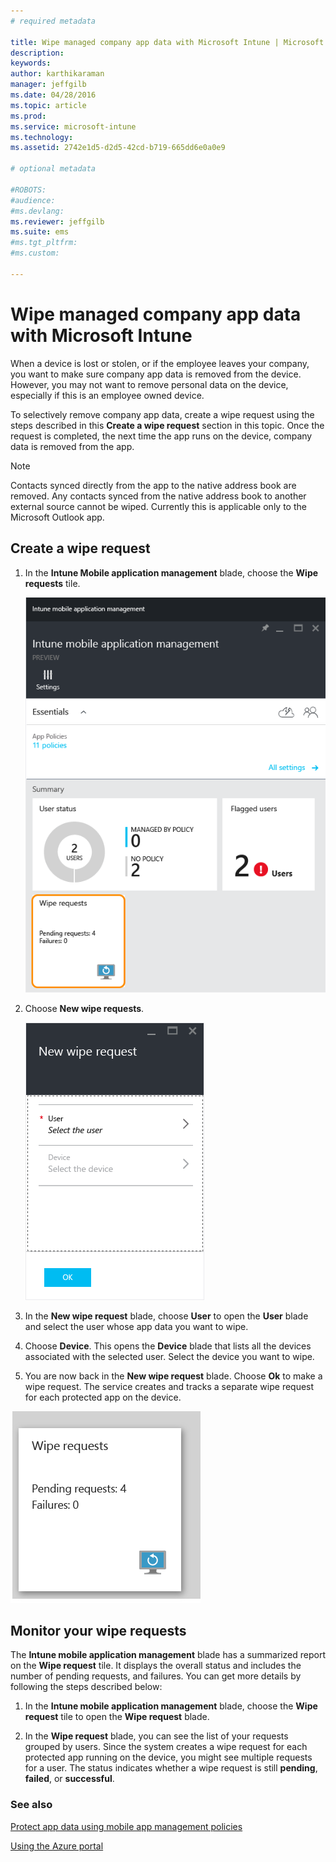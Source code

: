 ```yaml
---
# required metadata

title: Wipe managed company app data with Microsoft Intune | Microsoft Intune
description:
keywords:
author: karthikaraman
manager: jeffgilb
ms.date: 04/28/2016
ms.topic: article
ms.prod:
ms.service: microsoft-intune
ms.technology:
ms.assetid: 2742e1d5-d2d5-42cd-b719-665dd6e0a0e9

# optional metadata

#ROBOTS:
#audience:
#ms.devlang:
ms.reviewer: jeffgilb
ms.suite: ems
#ms.tgt_pltfrm:
#ms.custom:

---
```


# Wipe managed company app data with Microsoft Intune
When a device is lost or stolen, or if the employee leaves your company, you want to make sure company app data is removed from the device. However, you may not want to remove personal data on the device, especially if this is an employee owned device.

To selectively remove company app data, create a wipe request using the steps described  in this **Create a wipe request** section in this topic.  Once the request is completed, the next time the app runs on the device, company data is removed from the app.
>[!NOTE]
> Contacts synced directly from the app to the native address book are removed. Any contacts synced from the native address book to another external source cannot be wiped. Currently this is applicable only to the Microsoft Outlook app.



## Create a wipe request

1.  In the **Intune Mobile application management** blade, choose the **Wipe requests** tile.

    ![Screenshot of Intune mobile application management blade with Summary tile](../media/AppManagement/AzurePortal_MAM_WipeRequests.png)

2.  Choose  **New wipe requests**.

    ![Screenshot of the New wipe request blade](../media/AppManagement/AzurePortal_MAM_NewWipeRequest.png)

3.  In the **New wipe request** blade, choose **User** to open the **User** blade and select the user whose app data you want to wipe.

4.  Choose **Device**.  This opens the **Device** blade that lists all the devices associated with the selected user.  Select the device you want to wipe.

5.  You are now back in the **New wipe request** blade. Choose **Ok** to make a wipe request. The service creates and tracks a separate wipe request for each protected app on the device.


![Screenshot of the Wipe requests tile ](../media/AppManagement/AzurePortal_MAM_WipeRequestsSummary.png)

## Monitor your wipe requests
The **Intune mobile application management** blade has a summarized report on the **Wipe request** tile.  It displays the overall status and includes the number of pending requests, and failures. You can get more details by following the steps described below:

1.  In the **Intune mobile application management** blade, choose the **Wipe request** tile to open the **Wipe request** blade.

2.  In the **Wipe request** blade, you can see the list of your requests grouped by users.  Since the system creates a wipe request for each protected app running on the device, you might see multiple requests for a user.  The status indicates whether a wipe request is still **pending**, **failed**, or **successful**.

### See also
[Protect app data using mobile app management policies ](protect-app-data-using-mobile-app-management-policies-with-microsoft-intune.md)

[Using the Azure portal](azure-portal-for-microsoft-intune-mam-policies.md)

